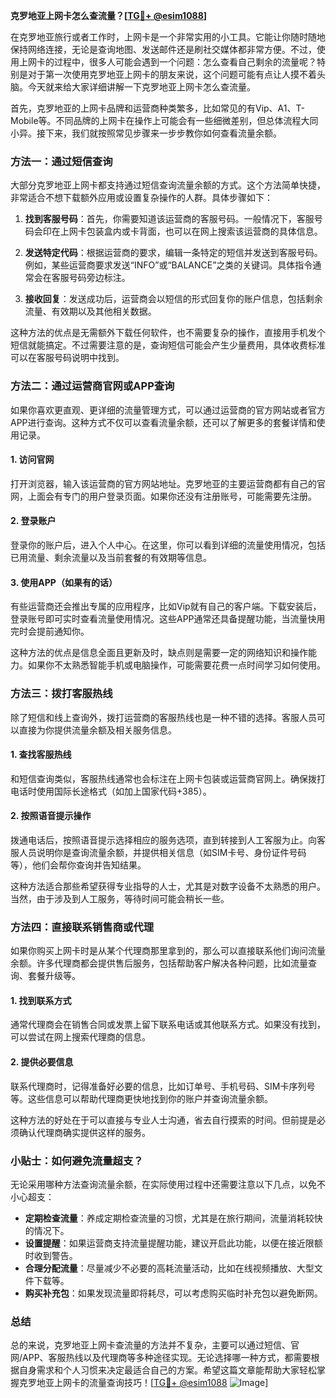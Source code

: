 **克罗地亚上网卡怎么查流量？[[TG💪+ @esim1088](https://t.me/s/esim1088)]**

在克罗地亚旅行或者工作时，上网卡是一个非常实用的小工具。它能让你随时随地保持网络连接，无论是查询地图、发送邮件还是刷社交媒体都非常方便。不过，使用上网卡的过程中，很多人可能会遇到一个问题：怎么查看自己剩余的流量呢？特别是对于第一次使用克罗地亚上网卡的朋友来说，这个问题可能有点让人摸不着头脑。今天就来给大家详细讲解一下克罗地亚上网卡怎么查流量。

首先，克罗地亚的上网卡品牌和运营商种类繁多，比如常见的有Vip、A1、T-Mobile等。不同品牌的上网卡在操作上可能会有一些细微差别，但总体流程大同小异。接下来，我们就按照常见步骤来一步步教你如何查看流量余额。

### 方法一：通过短信查询

大部分克罗地亚上网卡都支持通过短信查询流量余额的方式。这个方法简单快捷，非常适合不想下载额外应用或设置复杂操作的人群。具体步骤如下：

1. **找到客服号码**：首先，你需要知道该运营商的客服号码。一般情况下，客服号码会印在上网卡包装盒内或卡背面，也可以在网上搜索该运营商的具体信息。
   
2. **发送特定代码**：根据运营商的要求，编辑一条特定的短信并发送到客服号码。例如，某些运营商要求发送“INFO”或“BALANCE”之类的关键词。具体指令通常会在客服号码旁边标注。

3. **接收回复**：发送成功后，运营商会以短信的形式回复你的账户信息，包括剩余流量、有效期以及其他相关数据。

这种方法的优点是无需额外下载任何软件，也不需要复杂的操作，直接用手机发个短信就能搞定。不过需要注意的是，查询短信可能会产生少量费用，具体收费标准可以在客服号码说明中找到。

### 方法二：通过运营商官网或APP查询

如果你喜欢更直观、更详细的流量管理方式，可以通过运营商的官方网站或者官方APP进行查询。这种方式不仅可以查看流量余额，还可以了解更多的套餐详情和使用记录。

#### 1. 访问官网
打开浏览器，输入该运营商的官方网站地址。克罗地亚的主要运营商都有自己的官网，上面会有专门的用户登录页面。如果你还没有注册账号，可能需要先注册。

#### 2. 登录账户
登录你的账户后，进入个人中心。在这里，你可以看到详细的流量使用情况，包括已用流量、剩余流量以及当前套餐的有效期等信息。

#### 3. 使用APP（如果有的话）
有些运营商还会推出专属的应用程序，比如Vip就有自己的客户端。下载安装后，登录账号即可实时查看流量使用情况。这些APP通常还具备提醒功能，当流量快用完时会提前通知你。

这种方法的优点是信息全面且更新及时，缺点则是需要一定的网络知识和操作能力。如果你不太熟悉智能手机或电脑操作，可能需要花费一点时间学习如何使用。

### 方法三：拨打客服热线

除了短信和线上查询外，拨打运营商的客服热线也是一种不错的选择。客服人员可以直接为你提供流量余额及相关服务信息。

#### 1. 查找客服热线
和短信查询类似，客服热线通常也会标注在上网卡包装或运营商官网上。确保拨打电话时使用国际长途格式（如加上国家代码+385）。

#### 2. 按照语音提示操作
拨通电话后，按照语音提示选择相应的服务选项，直到转接到人工客服为止。向客服人员说明你是查询流量余额，并提供相关信息（如SIM卡号、身份证件号码等），他们会帮你查询并告知结果。

这种方法适合那些希望获得专业指导的人士，尤其是对数字设备不太熟悉的用户。当然，由于涉及到人工服务，等待时间可能会稍长一些。

### 方法四：直接联系销售商或代理

如果你购买上网卡时是从某个代理商那里拿到的，那么可以直接联系他们询问流量余额。许多代理商都会提供售后服务，包括帮助客户解决各种问题，比如流量查询、套餐升级等。

#### 1. 找到联系方式
通常代理商会在销售合同或发票上留下联系电话或其他联系方式。如果没有找到，可以尝试在网上搜索代理商的信息。

#### 2. 提供必要信息
联系代理商时，记得准备好必要的信息，比如订单号、手机号码、SIM卡序列号等。这些信息可以帮助代理商更快地找到你的账户并查询流量余额。

这种方法的好处在于可以直接与专业人士沟通，省去自行摸索的时间。但前提是必须确认代理商确实提供这样的服务。

### 小贴士：如何避免流量超支？

无论采用哪种方法查询流量余额，在实际使用过程中还需要注意以下几点，以免不小心超支：

- **定期检查流量**：养成定期检查流量的习惯，尤其是在旅行期间，流量消耗较快的情况下。
- **设置提醒**：如果运营商支持流量提醒功能，建议开启此功能，以便在接近限额时收到警告。
- **合理分配流量**：尽量减少不必要的高耗流量活动，比如在线视频播放、大型文件下载等。
- **购买补充包**：如果发现流量即将耗尽，可以考虑购买临时补充包以避免断网。

### 总结

总的来说，克罗地亚上网卡查流量的方法并不复杂，主要可以通过短信、官网/APP、客服热线以及代理商等多种途径实现。无论选择哪一种方式，都需要根据自身需求和个人习惯来决定最适合自己的方案。希望这篇文章能帮助大家轻松掌握克罗地亚上网卡的流量查询技巧！[[TG💪+ @esim1088](https://t.me/s/esim1088) ![Image](https://i.postimg.cc/4NQfJmqS/Snipaste-2025-05-13-00-14-12.png)]